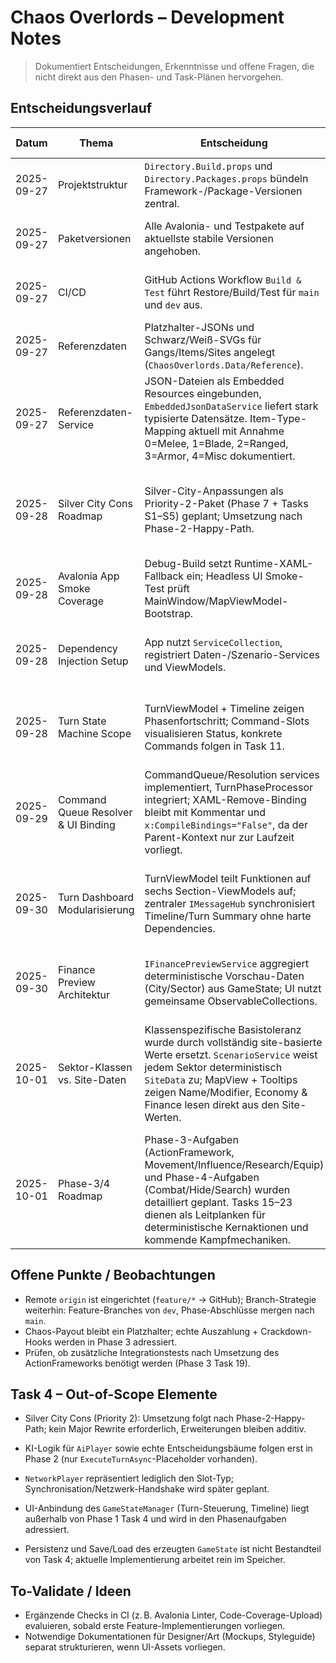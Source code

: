 # Chaos Overlords – Development Notes

> Dokumentiert Entscheidungen, Erkenntnisse und offene Fragen, die nicht direkt aus den Phasen- und Task-Plänen hervorgehen.

## Entscheidungsverlauf

| Datum | Thema | Entscheidung | Begründung / Auswirkungen |
| --- | --- | --- | --- |
| 2025-09-27 | Projektstruktur | `Directory.Build.props` und `Directory.Packages.props` bündeln Framework-/Package-Versionen zentral. | Reduziert Wartungsaufwand, stellt Konsistenz über alle Projekte sicher. |
| 2025-09-27 | Paketversionen | Alle Avalonia- und Testpakete auf aktuellste stabile Versionen angehoben. | Sorgt für aktuelle Bugfixes/Features; CI nutzt standardmäßiges .NET 9 SDK. |
| 2025-09-27 | CI/CD | GitHub Actions Workflow `Build & Test` führt Restore/Build/Test für `main` und `dev` aus. | Stellt Qualität vor Merges sicher; Grundlage für spätere Deployment-Schritte. |
| 2025-09-27 | Referenzdaten | Platzhalter-JSONs und Schwarz/Weiß-SVGs für Gangs/Items/Sites angelegt (`ChaosOverlords.Data/Reference`). | Erlaubt Task 2 mit realem Loader, bis finale Assets verfügbar sind. |
| 2025-09-27 | Referenzdaten-Service | JSON-Dateien als Embedded Resources eingebunden, `EmbeddedJsonDataService` liefert stark typisierte Datensätze. Item-Type-Mapping aktuell mit Annahme 0=Melee, 1=Blade, 2=Ranged, 3=Armor, 4=Misc dokumentiert. | Daten können ohne Dateisystemzugriff geladen werden; Mapping wird bei finalem Balancing validiert. |
| 2025-09-28 | Silver City Cons Roadmap | Silver-City-Anpassungen als Priority-2-Paket (Phase 7 + Tasks S1–S5) geplant; Umsetzung nach Phase-2-Happy-Path. | Architekturänderungen nicht nötig – bestehende Services (Economy, Commands, Save/Load) werden sukzessive erweitert. |
| 2025-09-28 | Avalonia App Smoke Coverage | Debug-Build setzt Runtime-XAML-Fallback ein; Headless UI Smoke-Test prüft MainWindow/MapViewModel-Bootstrap. | Stellt sicher, dass Binding-Fehler früh erkannt werden und Startup-Bugs automatisiert auffallen. |
| 2025-09-28 | Dependency Injection Setup | App nutzt `ServiceCollection`, registriert Daten-/Szenario-Services und ViewModels. | Konsistentes Bootstrapping; erleichtert Tests und spätere Service-Erweiterungen. |
| 2025-09-28 | Turn State Machine Scope | TurnViewModel + Timeline zeigen Phasenfortschritt; Command-Slots visualisieren Status, konkrete Commands folgen in Task 11. | Erlaubt frühe UI-Validierung ohne Vorgriff auf Command Resolver; End-Turn-Enablement via Unit-Test abgesichert. |
| 2025-09-29 | Command Queue Resolver & UI Binding | CommandQueue/Resolution services implementiert, TurnPhaseProcessor integriert; XAML-Remove-Binding bleibt mit Kommentar und `x:CompileBindings="False"`, da der Parent-Kontext nur zur Laufzeit vorliegt. | Sicherer Skeleton-Resolver für Move/Control/Chaos bereit; UI-Binding-Dokumentation vermeidet zukünftige Irrtümer. |
| 2025-09-30 | Turn Dashboard Modularisierung | TurnViewModel teilt Funktionen auf sechs Section-ViewModels auf; zentraler `IMessageHub` synchronisiert Timeline/Turn Summary ohne harte Dependencies. | Verbessert Testbarkeit & Wiederverwendung, neue Panels (Timeline, Finance Preview, Commands) abonnieren nur benötigte Daten. |
| 2025-09-30 | Finance Preview Architektur | `IFinancePreviewService` aggregiert deterministische Vorschau-Daten (City/Sector) aus GameState; UI nutzt gemeinsame ObservableCollections. | Klarer Ort für künftige Modifier (Cons, Items), vermeidet Duplikation der Berechnungslogik im UI. |
| 2025-10-01 | Sektor-Klassen vs. Site-Daten | Klassenspezifische Basistoleranz wurde durch vollständig site-basierte Werte ersetzt. `ScenarioService` weist jedem Sektor deterministisch `SiteData` zu; MapView + Tooltips zeigen Name/Modifier, Economy & Finance lesen direkt aus den Site-Werten. | Reduziert Redundanz (keine getrennten Klassen-Tabellen nötig), garantiert, dass alle 64 Sektoren spielbereit sind und deterministische Seeds bleiben erhalten. |
| 2025-10-01 | Phase-3/4 Roadmap | Phase-3-Aufgaben (ActionFramework, Movement/Influence/Research/Equip) und Phase-4-Aufgaben (Combat/Hide/Search) wurden detailliert geplant. Tasks 15–23 dienen als Leitplanken für deterministische Kernaktionen und kommende Kampfmechaniken. | Sichert, dass der Übergang von Happy-Path zu Kernaktionen fokussiert bleibt und UI/Logging-Auswirkungen früh berücksichtigt werden. |

## Offene Punkte / Beobachtungen

- Remote `origin` ist eingerichtet (`feature/*` → GitHub); Branch-Strategie weiterhin: Feature-Branches von `dev`, Phase-Abschlüsse mergen nach `main`.
- Chaos-Payout bleibt ein Platzhalter; echte Auszahlung + Crackdown-Hooks werden in Phase 3 adressiert.
- Prüfen, ob zusätzliche Integrationstests nach Umsetzung des ActionFrameworks benötigt werden (Phase 3 Task 19).

## Task 4 – Out-of-Scope Elemente
- Silver City Cons (Priority 2): Umsetzung folgt nach Phase-2-Happy-Path; kein Major Rewrite erforderlich, Erweiterungen bleiben additiv.

- KI-Logik für `AiPlayer` sowie echte Entscheidungsbäume folgen erst in Phase 2 (nur `ExecuteTurnAsync`-Placeholder vorhanden).
- `NetworkPlayer` repräsentiert lediglich den Slot-Typ; Synchronisation/Netzwerk-Handshake wird später geplant.
- UI-Anbindung des `GameStateManager` (Turn-Steuerung, Timeline) liegt außerhalb von Phase 1 Task 4 und wird in den Phasenaufgaben adressiert.
- Persistenz und Save/Load des erzeugten `GameState` ist nicht Bestandteil von Task 4; aktuelle Implementierung arbeitet rein im Speicher.

## To-Validate / Ideen

- Ergänzende Checks in CI (z. B. Avalonia Linter, Code-Coverage-Upload) evaluieren, sobald erste Feature-Implementierungen vorliegen.
- Notwendige Dokumentationen für Designer/Art (Mockups, Styleguide) separat strukturieren, wenn UI-Assets vorliegen.
